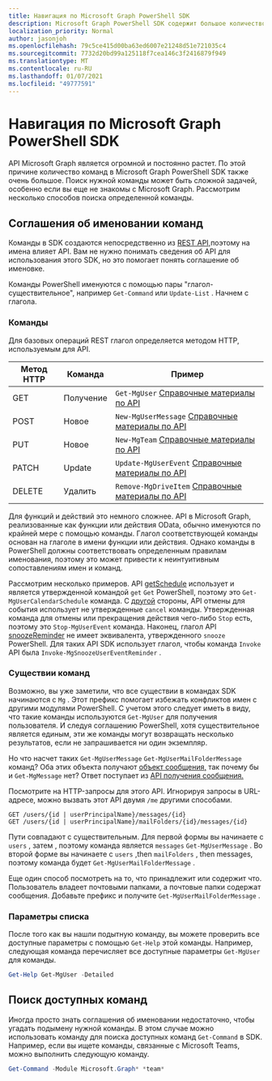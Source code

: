 ```yaml
---
title: Навигация по Microsoft Graph PowerShell SDK
description: Microsoft Graph PowerShell SDK содержит большое количество команд. Узнайте, как найти правильные команды для достижения нужных результатов.
localization_priority: Normal
author: jasonjoh
ms.openlocfilehash: 79c5ce415d00ba63ed6007e21248d51e721035c4
ms.sourcegitcommit: 7732d20bd99a125118f7cea146c3f2416879f949
ms.translationtype: MT
ms.contentlocale: ru-RU
ms.lasthandoff: 01/07/2021
ms.locfileid: "49777591"
---
```

# <a name="navigating-the-microsoft-graph-powershell-sdk"></a>Навигация по Microsoft Graph PowerShell SDK

API Microsoft Graph является огромной и постоянно растет. По этой причине количество команд в Microsoft Graph PowerShell SDK также очень большое. Поиск нужной команды может быть сложной задачей, особенно если вы еще не знакомы с Microsoft Graph. Рассмотрим несколько способов поиска определенной команды.

## <a name="command-naming-conventions"></a>Соглашения об именовании команд

Команды в SDK создаются непосредственно из [REST API,](/graph/api/overview?view=graph-rest-1.0&preserve-view=true)поэтому на имена влияет API. Вам не нужно понимать сведения об API для использования этого SDK, но это помогает понять соглашение об именовке.

Команды PowerShell именуются с помощью пары "глагол-существительное", например `Get-Command` или `Update-List` . Начнем с глагола.

### <a name="command-verbs"></a>Команды

Для базовых операций REST глагол определяется методом HTTP, используемым для API.

| Метод HTTP | Команда | Пример |
|-------------|--------------|---|
| GET         | Получение          | `Get-MgUser` [Справочные материалы по API](/graph/api/user-get?view=graph-rest-1.0&preserve-view=true) |
| POST        | Новое          | `New-MgUserMessage` [Справочные материалы по API](/graph/api/user-post-messages?view=graph-rest-1.0&preserve-view=true) |
| PUT         | Новое          | `New-MgTeam` [Справочные материалы по API](/graph/api/team-put-teams?view=graph-rest-1.0&preserve-view=true) |
| PATCH       | Update       | `Update-MgUserEvent` [Справочные материалы по API](/graph/api/event-update?view=graph-rest-1.0&preserve-view=true) |
| DELETE      | Удалить       | `Remove-MgDriveItem` [Справочные материалы по API](/graph/api/driveitem-delete?view=graph-rest-1.0&preserve-view=true) |

Для функций и действий это немного сложнее. API в Microsoft Graph, реализованные как функции или действия OData, обычно именуются по крайней мере с помощью команды. Глагол соответствующей команды основан на глаголе в имени функции или действия. Однако команды в PowerShell должны соответствовать [](/powershell/scripting/developer/cmdlet/approved-verbs-for-windows-powershell-commands)определенным правилам именования, поэтому это может привести к неинтуитивным сопоставлениям имен и команд.

Рассмотрим несколько примеров. API [getSchedule](/graph/api/calendar-getschedule?view=graph-rest-1.0&preserve-view=true) использует и является утвержденной командой `get` `Get` PowerShell, поэтому это `Get-MgUserCalendarSchedule` команда. С [другой](/graph/api/event-cancel?view=graph-rest-beta&preserve-view=true) стороны, API отмены для события использует не утвержденные `cancel` команды. Утвержденная команда для отмены или прекращения действия чего-либо `Stop` есть, поэтому это `Stop-MgUserEvent` команда. Наконец, глагол API [snoozeReminder](/graph/api/event-snoozereminder?view=graph-rest-1.0&preserve-view=true) не имеет эквивалента, утвержденного `snooze` PowerShell. Для таких API SDK использует глагол, чтобы команда `Invoke` API была `Invoke-MgSnoozeUserEventReminder` .

### <a name="command-nouns"></a>Существии команд

Возможно, вы уже заметили, что все существии в командах SDK начинаются с `Mg` . Этот префикс помогает избежать конфликтов имен с другими модулями PowerShell. С учетом этого следует иметь в виду, что такие команды используются `Get-MgUser` для получения пользователя. И следуя соглашению PowerShell, хотя существительное является единым, эти же команды могут возвращать несколько результатов, если не запрашивается ни один экземпляр.

Но что насчет таких `Get-MgUserMessage` `Get-MgUserMailFolderMessage` команд? Оба этих объекта получают [объект сообщения,](/graph/api/resources/message?view=graph-rest-1.0&preserve-view=true) так почему бы и `Get-MgMessage` нет? Ответ поступает из [API получения сообщения.](/graph/api/message-get?view=graph-rest-1.0&preserve-view=true)

Посмотрите на HTTP-запросы для этого API. Игнорируя запросы в URL-адресе, можно вызвать этот API двумя `/me` другими способами.

```http
GET /users/{id | userPrincipalName}/messages/{id}
GET /users/{id | userPrincipalName}/mailFolders/{id}/messages/{id}
```

Пути совпадают с существительным. Для первой формы вы начинаете с `users` , затем , поэтому команда является `messages` `Get-MgUserMessage` . Во второй форме вы начинаете с `users` ,then `mailFolders` , then messages, поэтому команда будет `Get-MgUserMailFolderMessage` .

Еще один способ посмотреть на то, что принадлежит или содержит что. Пользователь владеет почтовыми папками, а почтовые папки содержат сообщения. Добавьте префикс и получите `Get-MgUserMailFolderMessage` .

### <a name="listing-parameters"></a>Параметры списка

После того как вы нашли подытную команду, вы можете проверить все доступные параметры с помощью `Get-Help` этой команды. Например, следующая команда перечисляет все доступные параметры `Get-MgUser` для команды.

```powershell
Get-Help Get-MgUser -Detailed
```

## <a name="finding-available-commands"></a>Поиск доступных команд

Иногда просто знать соглашения об именовании недостаточно, чтобы угадать подымену нужной команды. В этом случае можно использовать команду для поиска доступных команд `Get-Command` в SDK. Например, если вы ищете команды, связанные с Microsoft Teams, можно выполнить следующую команду.

```powershell
Get-Command -Module Microsoft.Graph* *team*
```
